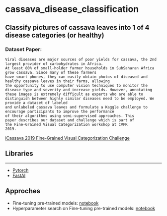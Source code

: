 # cassava_disease_classification

Classify pictures of cassava leaves into 1 of 4 disease categories (or healthy)
------------------------------

### Dataset Paper:
```
Viral diseases are major sources of poor yields for cassava, the 2nd largest provider of carbohydrates in Africa.
At least 80% of small-holder farmer households in SubSaharan Africa grow cassava. Since many of these farmers
have smart phones, they can easily obtain photos of diseased and healthy cassava leaves in their farms, allowing
the opportunity to use computer vision techniques to monitor the disease type and severity and increase yields. However, annotating these images is extremely difficult as experts who are able to distinguish between highly similar diseases need to be employed. We provide a dataset of labeled
and unlabeled cassava leaves and formulate a Kaggle challenge to encourage participants to improve the performance
of their algorithms using semi-supervised approaches. This
paper describes our dataset and challenge which is part of
the Fine-Grained Visual Categorization workshop at CVPR
2019. 
```
[iCassava 2019 Fine-Grained Visual Categorization Challenge](https://arxiv.org/pdf/1908.02900.pdf)

## Libraries
----------------------

- [Pytorch](https://pytorch.org/)
- [FastAI](https://www.fast.ai/)

## Approches

- Fine-tuning  pre-trained  models: [notebook](https://github.com/IsraelAbebe/cassava_disease_classification/blob/master/Finetuning.ipynb)
- Hyperparameter search on Fine-tuning  pre-trained  models: [notebook](https://github.com/IsraelAbebe/cassava_disease_classification/blob/master/Hyperparameter_search_pytorch.ipynb)
